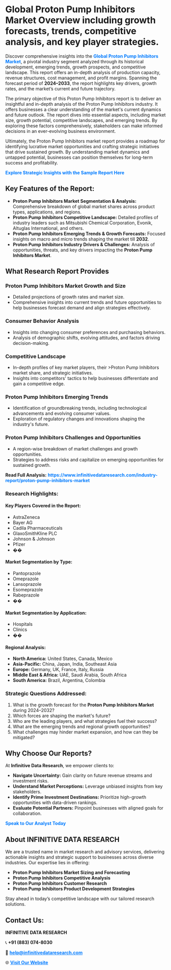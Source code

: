 <h1>Global Proton Pump Inhibitors Market Overview including growth forecasts, trends, competitive analysis, and key player strategies.</h1>
<p>
Discover comprehensive insights into the 
<a href="https://www.infinitivedataresearch.com/industry-report/proton-pump-inhibitors-market" rel="dofollow" style="color: #007BFF; text-decoration: none;"><strong>Global Proton Pump Inhibitors Market</strong></a>, a pivotal industry segment analyzed through its historical development, emerging trends, growth prospects, and competitive landscape. This report offers an in-depth analysis of production capacity, revenue structures, cost management, and profit margins. Spanning the forecast period of <strong>2024–2033</strong>, the report highlights key drivers, growth rates, and the market’s current and future trajectory.
</p>
<p>
The primary objective of this Proton Pump Inhibitors report is to deliver an insightful and in-depth analysis of the Proton Pump Inhibitors industry. It offers businesses a clear understanding of the market's current dynamics and future outlook. The report dives into essential aspects, including market size, growth potential, competitive landscapes, and emerging trends. By exploring these factors comprehensively, stakeholders can make informed decisions in an ever-evolving business environment.
</p>
<p>
Ultimately, the Proton Pump Inhibitors market report provides a roadmap for identifying lucrative market opportunities and crafting strategic initiatives that drive sustained growth. By understanding market dynamics and untapped potential, businesses can position themselves for long-term success and profitability.
</p>
<p>
<a href="https://www.infinitivedataresearch.com/request-sample/reportId=104543" style="color: #007BFF; text-decoration: none;"><strong>Explore Strategic Insights with the Sample Report Here</strong></a>
</p>

<h2>Key Features of the Report:</h2>
<ul>
<li><strong>Proton Pump Inhibitors Market Segmentation & Analysis:</strong> Comprehensive breakdown of global market shares across product types, applications, and regions.</li>
<li><strong>Proton Pump Inhibitors Competitive Landscape:</strong> Detailed profiles of industry leaders such as Mitsubishi Chemical Corporation, Evonik, Altuglas International, and others.</li>
<li><strong>Proton Pump Inhibitors Emerging Trends & Growth Forecasts:</strong> Focused insights on macro and micro trends shaping the market till <strong>2032</strong>.</li>
<li><strong>Proton Pump Inhibitors Industry Drivers & Challenges:</strong> Analysis of opportunities, threats, and key drivers impacting the <strong>Proton Pump Inhibitors Market</strong>.</li>
</ul>

<h2>What Research Report Provides</h2>
<h3>Proton Pump Inhibitors Market Growth and Size</h3>
<ul>
<li>Detailed projections of growth rates and market size.</li>
<li>Comprehensive insights into current trends and future opportunities to help businesses forecast demand and align strategies effectively.</li>
</ul>

<h3>Consumer Behavior Analysis</h3>
<ul>
<li>Insights into changing consumer preferences and purchasing behaviors.</li>
<li>Analysis of demographic shifts, evolving attitudes, and factors driving decision-making.</li>
</ul>

<h3>Competitive Landscape</h3>
<ul>
<li>In-depth profiles of key market players, their >Proton Pump Inhibitors market share, and strategic initiatives.</li>
<li>Insights into competitors' tactics to help businesses differentiate and gain a competitive edge.</li>
</ul>

<h3>Proton Pump Inhibitors Emerging Trends</h3>
<ul>
<li>Identification of groundbreaking trends, including technological advancements and evolving consumer values.</li>
<li>Exploration of regulatory changes and innovations shaping the industry's future.</li>
</ul>

<h3>Proton Pump Inhibitors Challenges and Opportunities</h3>
<ul>
<li>A region-wise breakdown of market challenges and growth opportunities.</li>
<li>Strategies to address risks and capitalize on emerging opportunities for sustained growth.</li>
</ul>
<p><strong>Read Full Analysis:</strong> <a href="https://www.infinitivedataresearch.com/industry-report/proton-pump-inhibitors-market" rel="dofollow" style="color: #007BFF; text-decoration: none;"><strong>https://www.infinitivedataresearch.com/industry-report/proton-pump-inhibitors-market</strong></a></p>
<h3>Research Highlights:</h3>
<h4>Key Players Covered in the Report:</h4>
<ul><li>AstraZeneca</li><li>Bayer AG</li><li>Cadila Pharmaceuticals</li><li>GlaxoSmithKline PLC</li><li>Johnson &amp; Johnson</li><li>Pfizer</li><li>��</li></ul>
<h4>Market Segmentation by Type:</h4>
<ul><li>Pantoprazole</li><li>Omeprazole</li><li>Lansoprazole</li><li>Esomeprazole</li><li>Rabeprazole</li><li>��</li></ul>
<h4>Market Segmentation by Application:</h4>
<ul><li>Hospitals</li><li>Clinics</li><li>��</li></ul>

<h4>Regional Analysis:</h4>
<ul>
<li><strong>North America:</strong> United States, Canada, Mexico</li>
<li><strong>Asia-Pacific:</strong> China, Japan, India, Southeast Asia</li>
<li><strong>Europe:</strong> Germany, UK, France, Italy, Russia</li>
<li><strong>Middle East & Africa:</strong> UAE, Saudi Arabia, South Africa</li>
<li><strong>South America:</strong> Brazil, Argentina, Colombia</li>
</ul>

<h3>Strategic Questions Addressed:</h3>
<ol>
<li>What is the growth forecast for the <strong>Proton Pump Inhibitors Market</strong> during 2024–2032?</li>
<li>Which forces are shaping the market's future?</li>
<li>Who are the leading players, and what strategies fuel their success?</li>
<li>What are the emerging trends and regional growth opportunities?</li>
<li>What challenges may hinder market expansion, and how can they be mitigated?</li>
</ol>

<h2>Why Choose Our Reports?</h2>
<p>At <strong>Infinitive Data Research</strong>, we empower clients to:</p>
<ul>
<li><strong>Navigate Uncertainty:</strong> Gain clarity on future revenue streams and investment risks.</li>
<li><strong>Understand Market Perceptions:</strong> Leverage unbiased insights from key stakeholders.</li>
<li><strong>Identify Prime Investment Destinations:</strong> Prioritize high-growth opportunities with data-driven rankings.</li>
<li><strong>Evaluate Potential Partners:</strong> Pinpoint businesses with aligned goals for collaboration.</li>
</ul>
<p><a href="https://www.infinitivedataresearch.com/industry-report/proton-pump-inhibitors-market" rel="dofollow" style="color: #007BFF; text-decoration: none;"><strong>Speak to Our Analyst Today</strong></a></p>

<h2>About INFINITIVE DATA RESEARCH</h2>
<p>We are a trusted name in market research and advisory services, delivering actionable insights and strategic support to businesses across diverse industries. Our expertise lies in offering:</p>
<ul>
<li><strong>Proton Pump Inhibitors Market Sizing and Forecasting</strong></li>
<li><strong>Proton Pump Inhibitors Competitive Analysis</strong></li>
<li><strong>Proton Pump Inhibitors Customer Research</strong></li>
<li><strong>Proton Pump Inhibitors Product Development Strategies</strong></li>
</ul>
<p>Stay ahead in today’s competitive landscape with our tailored research solutions.</p>

<h2>Contact Us:</h2>
<p><strong>INFINITIVE DATA RESEARCH</strong></p>
<p>📞 <strong>+91 (883) 074-8030</strong></p>
<p>📧 <strong><a href="mailto:help@infinitivedataresearch.com" style="color: #007BFF;">help@infinitivedataresearch.com</a></strong></p>
<p>🌐 <strong><a href="https://www.infinitivedataresearch.com" rel="dofollow" style="color: #007BFF;">Visit Our Website</a></strong></p>